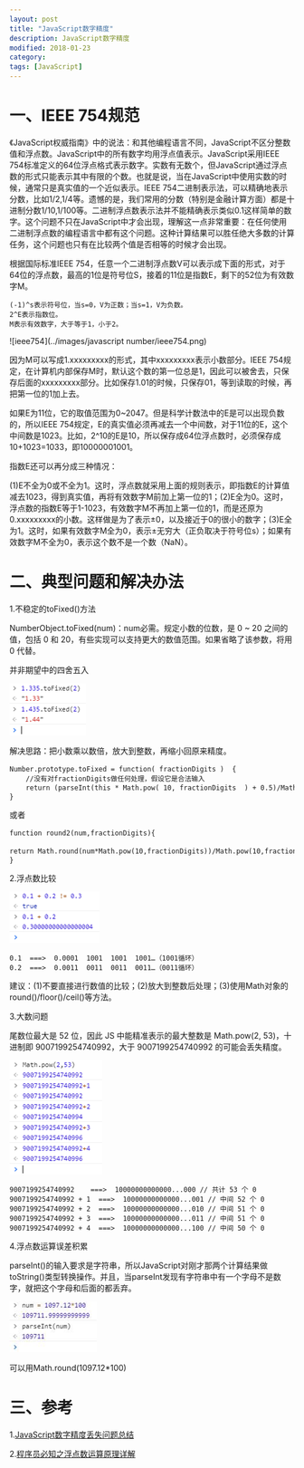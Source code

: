 ```yaml
---
layout: post
title: "JavaScript数字精度"
description: JavaScript数字精度
modified: 2018-01-23
category: 
tags: [JavaScript]
---
```


# 一、IEEE 754规范

《JavaScript权威指南》中的说法：和其他编程语言不同，JavaScript不区分整数值和浮点数。JavaScript中的所有数字均用浮点值表示。JavaScript采用IEEE 754标准定义的64位浮点格式表示数字。实数有无数个，但JavaScript通过浮点数的形式只能表示其中有限的个数。也就是说，当在JavaScript中使用实数的时候，通常只是真实值的一个近似表示。IEEE 754二进制表示法，可以精确地表示分数，比如1/2,1/4等。遗憾的是，我们常用的分数（特别是金融计算方面）都是十进制分数1/10,1/100等。二进制浮点数表示法并不能精确表示类似0.1这样简单的数字。这个问题不只在JavaScript中才会出现，理解这一点非常重要：在任何使用二进制浮点数的编程语言中都有这个问题。这种计算结果可以胜任绝大多数的计算任务，这个问题也只有在比较两个值是否相等的时候才会出现。

根据国际标准IEEE 754，任意一个二进制浮点数V可以表示成下面的形式，对于64位的浮点数，最高的1位是符号位S，接着的11位是指数E，剩下的52位为有效数字M。

    (-1)^s表示符号位，当s=0，V为正数；当s=1，V为负数。
    2^E表示指数位。
    M表示有效数字，大于等于1，小于2。

![ieee754](../images/javascript number/ieee754.png)

因为M可以写成1.xxxxxxxxx的形式，其中xxxxxxxxx表示小数部分。IEEE 754规定，在计算机内部保存M时，默认这个数的第一位总是1，因此可以被舍去，只保存后面的xxxxxxxxx部分。比如保存1.01的时候，只保存01，等到读取的时候，再把第一位的1加上去。

如果E为11位，它的取值范围为0~2047。但是科学计数法中的E是可以出现负数的，所以IEEE 754规定，E的真实值必须再减去一个中间数，对于11位的E，这个中间数是1023。比如，2^10的E是10，所以保存成64位浮点数时，必须保存成10+1023=1033，即10000001001。

指数E还可以再分成三种情况：

(1)E不全为0或不全为1。这时，浮点数就采用上面的规则表示，即指数E的计算值减去1023，得到真实值，再将有效数字M前加上第一位的1；(2)E全为0。这时，浮点数的指数E等于1-1023，有效数字M不再加上第一位的1，而是还原为0.xxxxxxxxx的小数。这样做是为了表示±0，以及接近于0的很小的数字；(3)E全为1。这时，如果有效数字M全为0，表示±无穷大（正负取决于符号位s）；如果有效数字M不全为0，表示这个数不是一个数（NaN）。

# 二、典型问题和解决办法

1.不稳定的toFixed()方法

NumberObject.toFixed(num)：num必需。规定小数的位数，是 0 ~ 20 之间的值，包括 0 和 20，有些实现可以支持更大的数值范围。如果省略了该参数，将用 0 代替。

并非期望中的四舍五入

![example1](../images/jsNum/example1.png)

解决思路：把小数乘以数倍，放大到整数，再缩小回原来精度。

	Number.prototype.toFixed = function( fractionDigits )  {
	    //没有对fractionDigits做任何处理，假设它是合法输入 
	    return (parseInt(this * Math.pow( 10, fractionDigits  ) + 0.5)/Math.pow(10,fractionDigts)).toString();  
	}

或者

	function round2(num,fractionDigits){
		return Math.round(num*Math.pow(10,fractionDigits))/Math.pow(10,fractionDigits); 
	}

2.浮点数比较

![example2](../images/jsNum/example2.png)

	0.1  ===>  0.0001  1001  1001  1001…（1001循环）
	0.2  ===>  0.0011  0011  0011  0011…（0011循环）

建议：(1)不要直接进行数值的比较；(2)放大到整数后处理；(3)使用Math对象的round()/floor()/ceil()等方法。

3.大数问题

尾数位最大是 52 位，因此 JS 中能精准表示的最大整数是 Math.pow(2, 53)，十进制即 9007199254740992，大于 9007199254740992 的可能会丢失精度。

![example3](../images/jsNum/example3.png)

	9007199254740992  	===>  10000000000000...000 // 共计 53 个 0
	9007199254740992 + 1  ===>  10000000000000...001 // 中间 52 个 0
	9007199254740992 + 2  ===>  10000000000000...010 // 中间 51 个 0
	9007199254740992 + 3  ===>  10000000000000...011 // 中间 51 个 0
	9007199254740992 + 4  ===>  10000000000000...100 // 中间 50 个 0

4.浮点数运算误差积累

parseInt()的输入要求是字符串，所以JavaScript对刚才那两个计算结果做toString()类型转换操作。并且，当parseInt发现有字符串中有一个字母不是数字，就把这个字母和后面的都丢弃。

![example4](../images/jsNum/example4.png)

可以用Math.round(1097.12*100)

# 三、参考

1.[JavaScript数字精度丢失问题总结](https://www.cnblogs.com/snandy/p/4943138.html)

2.[程序员必知之浮点数运算原理详解](http://blog.csdn.net/tercel_zhang/article/details/52537726)
